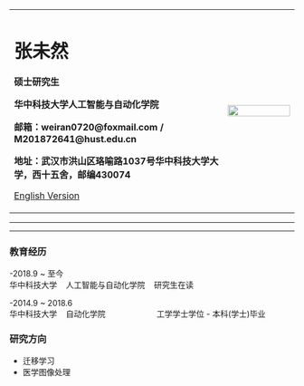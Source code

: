 <div>
<table border="0">
  <tr>
    <td width="75%">
      <h1>张未然</h1>
      <p><b>硕士研究生</b></p>
      <p><b>华中科技大学人工智能与自动化学院</b></p>
      <p><b>邮箱：weiran0720@foxmail.com / M201872641@hust.edu.cn</b></p>
      <p><b>地址：武汉市洪山区珞喻路1037号华中科技大学大学，西十五舍，邮编430074</b></p>
      <p><a href="/index-en.html">English Version</a></p>
    </td>
    <td width="25%">
      <img src="/zhengjianzhao.jpg" width="100%">
    </td>
  </tr>
</table>
</div>

---



---

### 教育经历
-2018.9 ~ 至今  
    华中科技大学&nbsp;&nbsp;&nbsp;&nbsp;人工智能与自动化学院&nbsp;&nbsp;&nbsp;&nbsp;研究生在读  

-2014.9 ~ 2018.6  
    华中科技大学&nbsp;&nbsp;&nbsp;&nbsp;自动化学院&nbsp;&nbsp;&nbsp;&nbsp;&nbsp;&nbsp;&nbsp;&nbsp;&nbsp;&nbsp;&nbsp;&nbsp;&nbsp;&nbsp;&nbsp;&nbsp;&nbsp;&nbsp;&nbsp;&nbsp;&nbsp;&nbsp;&nbsp;工学学士学位  -  本科(学士)毕业  


### 研究方向
- 迁移学习
- 医学图像处理


